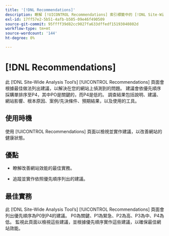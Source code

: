 ```yaml
---
title: '[!DNL Recommendations]'
description: 瞭解 [!UICONTROL Recommendations] 索引標籤中的 [!DNL Site-Wide Analysis Tool]，以及何時使用、其好處和最佳實務。
exl-id: 17ff57e2-5b51-4afb-b505-09e46f490509
source-git-commit: 95ffff39d82cc9027fa633dffedf15193040802d
workflow-type: tm+mt
source-wordcount: '144'
ht-degree: 0%

---
```


# [!DNL Recommendations]

此 [!DNL Site-Wide Analysis Tool’s] [!UICONTROL Recommendations] 頁面會根據最佳做法列出建議，以解決在您的網站上偵測到的問題。 建議會依優先順序採購單排序至P4，其中PO是關鍵的，而P4是低的。 調查結果包括說明、建議、網站影響、根本原因、案例/先決條件、預期結果，以及使用的工具。

## 使用時機

使用 [!UICONTROL Recommendations] 頁面以檢視並實作建議，以改善網站的健康狀態。

## 優點

* 瞭解改善網站效能的最佳實務。

* 追蹤並實作依照優先順序列出的建議。

## 最佳實務

此 [!DNL Site-Wide Analysis Tool’s] [!UICONTROL Recommendations] 頁面會列出優先順序為P0到P4的建議。 P0為關鍵、P1為緊急、P2為高、P3為中、P4為低。 監視此頁面以檢視這些建議，並根據優先順序實作這些建議，以確保最佳網站效能。
